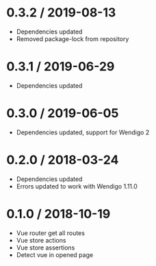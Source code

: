 0.3.2 / 2019-08-13
==================

* Dependencies updated
* Removed package-lock from repository


0.3.1 / 2019-06-29
==================

* Dependencies updated

0.3.0 / 2019-06-05
==================

* Dependencies updated, support for Wendigo 2

0.2.0 / 2018-03-24
==================

* Dependencies updated
* Errors updated to work with Wendigo 1.11.0

0.1.0 / 2018-10-19
==================

* Vue router get all routes
* Vue store actions
* Vue store assertions
* Detect vue in opened page
